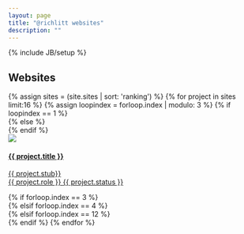 ```yaml
---
layout: page
title: "@richlitt websites"
description: ""
---
```

{% include JB/setup %}

<div class="row col-md-12 projects">
  <h2>Websites</h2>
  {% assign sites = (site.sites | sort: 'ranking') %}
  {% for project in sites limit:16 %}
    {% assign loopindex = forloop.index | modulo: 3 %}
    {% if loopindex == 1 %}
      <div class="col-xs-6 col-sm-4 col-md-3" style="margin-left:0px;">
    {% else %}
      <div class="col-xs-6 col-sm-4 col-md-3">
    {% endif %}
        <div class="img-container">
          <a href="{{ project.url }}">
            <img src="{{ HOME_PATH }}images/{{ project.picture }}" class="card-image"/>
          </a>
        </div>
        <a class="project-title" href="{{ project.url }}">
          <h4>
            {{ project.title }}
          </h4>
          <p>{{ project.stub}}<br />
          {{ project.role }} <span class="status">{{ project.status }}</span></p>
        </a>
      </div>
    {% if forloop.index == 3 %}
      <div class="clearfix visible-sm-block"></div>
    {% elsif forloop.index == 4 %}
      <div class="clearfix visible-md-block visible-lg-block"></div>
    {% elsif forloop.index == 12 %}
      <div class="clearfix visible-md-block visible-lg-block"></div>
    {% endif %}
  {% endfor %}
</div>
